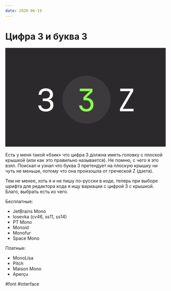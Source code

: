 ```yaml
---
date: 2020-06-19
---
```


# Цифра 3 и буква З

![Цифра 3 и буква З](3z.png "Цифра 3 и буква З")

Есть у меня такой «бзик» что цифра 3 должна иметь головку с плоской крышкой (или как это правильно называется). Не помню, с чего я это взял. Поискал и узнал что буква З претендует на плоскую крышку ни чуть не меньше, потому что она произошла от греческой Ζ (дзета).

Тем не менее, хоть я и не пишу по-русски в коде, теперь при выборе шрифта для редактора кода я ищу вариации с цифрой 3 с крышкой. Благо, выбрать есть из чего.

Бесплатные:

- JetBrains Mono
- Iosevka (cv46, ss11, ss14)
- PT Mono
- Monoid
- Monofur
- Space Mono

Платные:

- MonoLisa
- Pitch
- Maison Mono
- Aperçu

#font #interface
